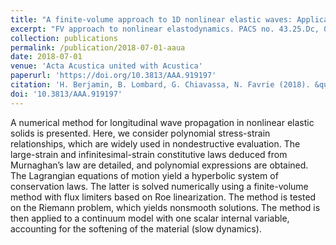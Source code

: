 ```yaml
---
title: "A finite-volume approach to 1D nonlinear elastic waves: Application to slow dynamics"
excerpt: "FV approach to nonlinear elastodynamics. PACS no. 43.25.Dc, 02.70.Bf"
collection: publications
permalink: /publication/2018-07-01-aaua
date: 2018-07-01
venue: 'Acta Acustica united with Acustica'
paperurl: 'https://doi.org/10.3813/AAA.919197'
citation: 'H. Berjamin, B. Lombard, G. Chiavassa, N. Favrie (2018). &quot;A finite-volume approach to 1D nonlinear elastic waves: Application to slow dynamics&quot;, <i>Acta Acustica united with Acustica</i> 104(4), 561-570.'
doi: '10.3813/AAA.919197'
---
```


A numerical method for longitudinal wave propagation in nonlinear elastic solids is presented. Here, we consider polynomial stress-strain relationships, which are widely used in nondestructive evaluation. The large-strain and infinitesimal-strain constitutive laws deduced from Murnaghan’s law are detailed, and polynomial expressions are obtained. The Lagrangian equations of motion yield a hyperbolic system of conservation laws. The latter is solved numerically using a finite-volume method with flux limiters based on Roe linearization. The method is tested on the Riemann problem, which yields nonsmooth solutions. The method is then applied to a continuum model with one scalar internal variable, accounting for the softening of the material (slow dynamics).